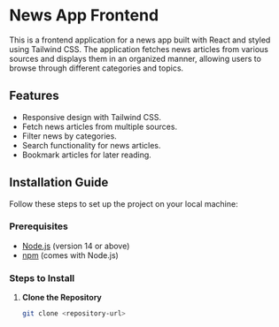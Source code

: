 # News App Frontend

This is a frontend application for a news app built with React and styled using Tailwind CSS. The application fetches news articles from various sources and displays them in an organized manner, allowing users to browse through different categories and topics.

## Features

- Responsive design with Tailwind CSS.
- Fetch news articles from multiple sources.
- Filter news by categories.
- Search functionality for news articles.
- Bookmark articles for later reading.

## Installation Guide

Follow these steps to set up the project on your local machine:

### Prerequisites

- [Node.js](https://nodejs.org/) (version 14 or above)
- [npm](https://www.npmjs.com/) (comes with Node.js)

### Steps to Install

1. **Clone the Repository**
   ```bash
   git clone <repository-url>
